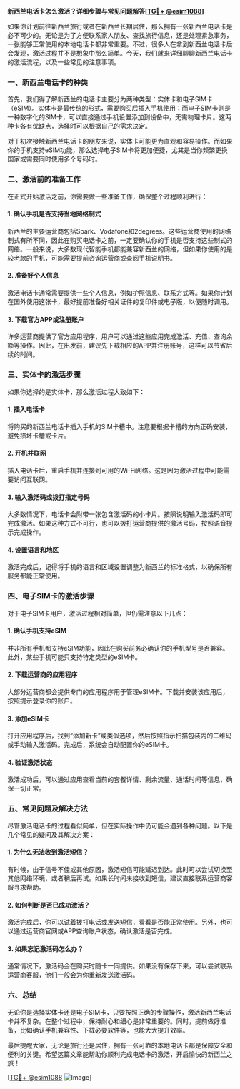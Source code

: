 **新西兰电话卡怎么激活？详细步骤与常见问题解答[[TG💪+ @esim1088](https://t.me/s/esim1088)]**

如果你计划前往新西兰旅行或者在新西兰长期居住，那么拥有一张新西兰电话卡是必不可少的。无论是为了方便联系家人朋友、查找旅行信息，还是处理紧急事务，一张能够正常使用的本地电话卡都非常重要。不过，很多人在拿到新西兰电话卡后会发现，激活过程并不是想象中那么简单。今天，我们就来详细聊聊新西兰电话卡的激活流程，以及一些常见的注意事项。

### 一、新西兰电话卡的种类

首先，我们得了解新西兰的电话卡主要分为两种类型：实体卡和电子SIM卡（eSIM）。实体卡是最传统的形式，需要购买后插入手机使用；而电子SIM卡则是一种数字化的SIM卡，可以直接通过手机设置添加到设备中，无需物理卡片。这两种卡各有优缺点，选择时可以根据自己的需求决定。

对于初次接触新西兰电话卡的朋友来说，实体卡可能更为直观和容易操作。而如果你的手机支持eSIM功能，那么选择电子SIM卡将更加便捷，尤其是当你频繁更换国家或需要同时使用多个号码时。

### 二、激活前的准备工作

在正式开始激活之前，你需要做一些准备工作，确保整个过程顺利进行：

#### 1. 确认手机是否支持当地网络制式

新西兰的主要运营商包括Spark、Vodafone和2degrees。这些运营商使用的网络制式有所不同，因此在购买电话卡之前，一定要确认你的手机是否支持这些制式的网络。一般来说，大多数现代智能手机都能兼容新西兰的网络，但如果你使用的是较老款的手机，可能需要提前咨询运营商或查阅手机说明书。

#### 2. 准备好个人信息

激活电话卡通常需要提供一些个人信息，例如护照信息、联系方式等。如果你计划在国外使用这张卡，最好提前准备好相关证件的复印件或电子版，以便随时调用。

#### 3. 下载官方APP或注册账户

许多运营商提供了官方应用程序，用户可以通过这些应用完成激活、充值、查询余额等操作。因此，在出发前，建议先下载相应的APP并注册账号，这样可以节省后续的时间。

### 三、实体卡的激活步骤

如果你选择的是实体卡，那么激活过程大致如下：

#### 1. 插入电话卡

将购买的新西兰电话卡插入手机的SIM卡槽中。注意要根据卡槽的方向正确安装，避免损坏卡槽或卡片。

#### 2. 开机并联网

插入电话卡后，重启手机并连接到可用的Wi-Fi网络。这是因为激活过程中可能需要访问互联网。

#### 3. 输入激活码或拨打指定号码

大多数情况下，电话卡会附带一张包含激活码的小卡片。按照说明输入激活码即可完成激活。如果这种方式不可行，也可以拨打运营商提供的激活号码，按照语音提示完成操作。

#### 4. 设置语言和地区

激活完成后，记得将手机的语言和区域设置调整为新西兰的标准格式，以确保所有服务都能正常使用。

### 四、电子SIM卡的激活步骤

对于电子SIM卡用户，激活过程相对简单，但仍需注意以下几点：

#### 1. 确认手机支持eSIM

并非所有手机都支持eSIM功能，因此在购买前务必确认你的手机型号是否兼容。此外，某些手机可能只支持特定类型的eSIM卡。

#### 2. 下载运营商的应用程序

大部分运营商都会提供专门的应用程序用于管理eSIM卡。下载并安装该应用后，按照提示登录你的账户。

#### 3. 添加eSIM卡

打开应用程序后，找到“添加新卡”或类似选项，然后按照指示扫描包装内的二维码或手动输入激活码。完成后，系统会自动配置你的eSIM卡。

#### 4. 验证激活状态

激活成功后，可以通过应用查看当前的套餐详情、剩余流量、通话时间等信息，确保一切正常。

### 五、常见问题及解决方法

尽管激活电话卡的过程看似简单，但在实际操作中仍可能会遇到各种问题。以下是几个常见的疑问及其解决方案：

#### 1. 为什么无法收到激活短信？

有时候，由于信号不佳或其他原因，激活短信可能延迟到达。此时可以尝试切换至其他网络环境，或者稍后再试。如果长时间未接收到短信，建议直接联系运营商客服寻求帮助。

#### 2. 如何判断是否已成功激活？

激活完成后，你可以试着拨打电话或发送短信，看看是否能正常使用。另外，也可以通过运营商官网或APP查询账户状态，确认激活是否完成。

#### 3. 如果忘记激活码怎么办？

通常情况下，激活码会在购买时随卡一同提供。如果没有保存下来，可以尝试联系运营商客服，他们一般会为你重新发送激活码。

### 六、总结

无论你是选择实体卡还是电子SIM卡，只要按照正确的步骤操作，激活新西兰电话卡并不复杂。在整个过程中，保持耐心和细心是非常重要的。同时，提前做好准备，比如确认手机兼容性、下载必要软件等，也能大大提升效率。

最后提醒大家，无论是旅行还是居住，拥有一张可靠的本地电话卡都是保障安全和便利的关键。希望这篇文章能帮助你顺利完成电话卡的激活，开启愉快的新西兰之旅！

[[TG💪+ @esim1088](https://t.me/s/esim1088) ![Image](https://i.postimg.cc/4NQfJmqS/Snipaste-2025-05-13-00-14-12.png)]